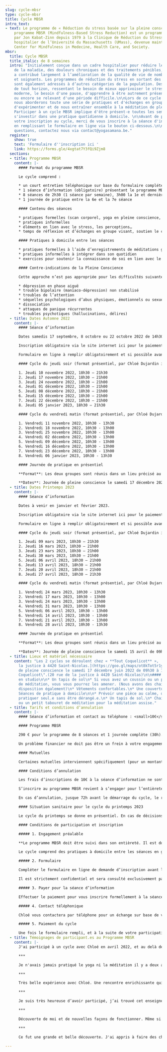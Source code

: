 ```yaml
---
slug: cycle-mbsr
type: cycle-mbsr
title: Cycle MBSR
intro_text:
- text: Le programme de « Réduction du stress basée sur la pleine conscience » ou
    programme MBSR (Mindfulness-Based Stress Reduction) est un programme développé
    par Jon Kabat-Zinn depuis 1979 à la Clinique de Réduction du Stress du centre
    hospitalier de l’Université du Massachusetts (UMass), devenue maintenant le CFM,
    Center for Mindfulness in Medecine, Health Care, and Society.
mbsr:
  title: Cycle MBSR
  title_italic: de 8 semaines
  intro: "Initialement conçue dans un cadre hospitalier pour réduire le stress résultant
    de la maladie, des douleurs chroniques et des traitements pénibles, cette approche
    a contribué largement à l’amélioration de la qualité de vie de nombreux patients
    et soignants. Les programmes de réduction du stress en sortant des hôpitaux se
    sont également adressés à d’autres catégories de la population. Des personnes
    de tout horizon, ressentant le besoin de mieux apprivoiser le stress de la vie
    moderne, le besoin d'une pause, d'apprendre à être autrement présent à eux-même
    ou encore se relevant d'une période difficile.\n\nLors de ce cycle de 8 semaines
    nous aborderons toute une série de pratiques et d'échanges en groupe nous permettant
    d'expérimenter et de nous entraîner ensemble à la méditation de pleine conscience.
    Participer à un cycle MBSR implique d'être présent-e toutes les semaines et de
    s'investir dans une pratique quotidienne à domicile. \n\nAvant de pouvoir confirmer
    votre inscription au cycle, merci de vous inscrire à la séance d'information obligatoire
    en remplissant le formulaire en ligne via le bouton ci-dessous.\n\nPour toutes
    questions, contactez nous via contact@yogasamana.be."
  register:
    show: true
    text: 'Formulaire d''inscription ici '
    link: https://forms.gle/4xgtat7Y3fQi9Zjm8
  sections:
  - title: Programme MBSR
    content: |-
      #### Format du programme MBSR

      Le cycle comprend :

      * un court entretien téléphonique sur base du formulaire complété au préalable en ligne
      * 1 séance d’information (obligatoire) présentant le programme MBSR
      * 8 séances de 2h30 (1 séance par semaine), 3h00 la 1e et dernière séance
      * 1 journée de pratique entre la 6e et la 7e séance

      #### Contenu des séances

      * pratiques formelles (scan corporel, yoga en pleine conscience, méditation assise, méditation marché)
      * pratiques informelles
      * éléments en lien avec le stress, les perceptions…
      * temps de réflexion et d’échanges en groupe visant, soutien le chemin dans la pratique

      #### Pratiques à domicile entre les séances

      * pratiques formelles à l’aide d’enregistrements de méditations guidées
      * pratiques informelles à intégrer dans son quotidien
      * exercices pour soutenir la connaissance de soi en lien avec le stress dans sa vie

      #### Contre-indications de la Pleine Conscience

      Cette approche n’est pas appropriée pour les difficultés suivantes, qui nécessitent un traitement spécifique:

      * dépression en phase aiguë
      * trouble bipolaire (maniaco-dépression) non stabilisé
      * troubles de l’attention
      * séquelles psychologiques d’abus physiques, émotionnels ou sexuels
      * dissociation
      * attaques de panique récurrentes
      * troubles psychotiques (hallucinations, délires)
  - title: Dates Automne 2022
    content: |-
      #### Séance d’information

      Dates samedis 17 septembre, 8 octobre ou 22 octobre 2022 de 14h30 à 16h, chez Tout Coquelicot, 20 rue de la justice à 4420 Saint-Nicolas)

      Inscription obligatoire via le site internet ici pour le paiement des 10€: [https://www.yogasamana.be/horaires-tarifs/#tarifs-abonnements](https://www.yogasamana.be/horaires-tarifs/#tarifs-abonnements "https://www.yogasamana.be/horaires-tarifs/#tarifs-abonnements")

      Formulaire en ligne à remplir obligatoirement et si possible avant la séance d'information voir ici : [https://forms.gle/4xgtat7Y3fQi9Zjm8](https://forms.gle/4xgtat7Y3fQi9Zjm8 "https://forms.gle/4xgtat7Y3fQi9Zjm8")

      #### Cycle du jeudi soir (format présentiel, par Chloé Dujardin instructrice MBSR qualifiée)

      1. Jeudi 10 novembre 2022, 18h30 – 21h30
      2. Jeudi 17 novembre 2022, 18h30 – 21h00
      3. Jeudi 24 novembre 2022, 18h30 – 21h00
      4. Jeudi 01 décembre 2022, 18h30 – 21h00
      5. Jeudi 08 décembre 2022, 18h30 – 21h00
      6. Jeudi 15 décembre 2022, 18h30 – 21h00
      7. Jeudi 22 décembre 2022, 18h30 – 21h00
      8. Jeudi 05 janvier 2023, 18h30 – 21h30

      #### Cycle du vendredi matin (format présentiel, par Chloé Dujardin instructrice MBSR qualifiée)

      1. Vendredi 11 novembre 2022, 10h30 - 13h30
      2. Vendredi 18 novembre 2022, 10h30 - 13h00
      3. Vendredi 25 novembre 2022, 10h30 - 13h00
      4. Vendredi 02 décembre 2022, 10h30 - 13h00
      5. Vendredi 09 décembre 2022, 10h30 - 13h00
      6. Vendredi 16 décembre 2022, 10h30 - 13h00
      7. Vendredi 23 décembre 2022, 10h30 - 13h00
      8. Vendredi 06 janvier 2023, 10h30 - 13h30

      #### Journée de pratique en présentiel

      **Format**: Les deux groupes sont réunis dans un lieu précisé au début du cycle.

      **Dates**: Journée de pleine conscience le samedi 17 décembre 2022 de 09h30 à 17h00 Chez Tout Coquelicot.
  - title: Dates Printemps 2023
    content: |-
      #### Séance d’information

      Dates à venir en janvier et février 2023.

      Inscription obligatoire via le site internet ici pour le paiement des 10€: [https://www.yogasamana.be/horaires-tarifs/#tarifs-abonnements](https://www.yogasamana.be/horaires-tarifs/#tarifs-abonnements "https://www.yogasamana.be/horaires-tarifs/#tarifs-abonnements")

      Formulaire en ligne à remplir obligatoirement et si possible avant la séance d'information voir ici :[https://forms.gle/cFZ3itHW7Dmi8jp29](https://forms.gle/cFZ3itHW7Dmi8jp29 "https://forms.gle/cFZ3itHW7Dmi8jp29")

      #### Cycle du jeudi soir (format présentiel, par Chloé Dujardin instructrice MBSR qualifiée)

      1. Jeudi 09 mars 2023, 18h30 – 21h30
      2. Jeudi 16 mars 2023, 18h30 – 21h00
      3. Jeudi 23 mars 2023, 18h30 – 21h00
      4. Jeudi 30 mars 2023, 18h30 – 21h00
      5. Jeudi 06 avril 2023, 18h30 – 21h00
      6. Jeudi 13 avril 2023, 18h30 – 21h00
      7. Jeudi 20 avril 2023, 18h30 – 21h00
      8. Jeudi 27 avril 2023, 18h30 – 21h30

      #### Cycle du vendredi matin (format présentiel, par Chloé Dujardin instructrice MBSR qualifiée)

      1. Vendredi 24 mars 2023, 10h30 - 13h30
      2. Vendredi 17 mars 2023, 10h30 - 13h00
      3. Vendredi 24 mars 2023, 10h30 - 13h00
      4. Vendredi 31 mars 2023, 10h30 - 13h00
      5. Vendredi 06 avril 2023, 10h30 - 13h00
      6. Vendredi 14 avril 2023, 10h30 - 13h00
      7. Vendredi 21 avril 2023, 10h30 - 13h00
      8. Vendredi 28 avril 2023, 10h30 - 13h30

      #### Journée de pratique en présentiel

      **Format**: Les deux groupes sont réunis dans un lieu précisé au début du cycle.

      **Dates**: Journée de pleine conscience le samedi 15 avril de 09h30 à 17h00 Lieux à définir.
  - title: Lieux et matériel nécessaire
    content: "Les 2 cycles se déroulent chez « **Tout Coquelicot** »,  \n[20 rue de
      la justice à 4420 Saint-Nicolas.](https://goo.gl/maps/ot8kTot5r1yj8vEA9)\n\nJournée
      de pleine conscience le samedi 17 décembre juin 2022 de 09h30 à 17h00 Chez \"Tout
      Coquelicot\".(20 rue de la justice à 4420 Saint-Nicolas)\n\n#### Séance en présentiel
      en studio\n\n* Un tapis de sol\n* Si vous avez un coussin ou un petit tabouret
      de méditation, vous vous pourrez les amener. (Nous avons des chaises à votre
      disposition également)\n* Vêtements confortables.\n* Une couverture ou un châle.\n\n####
      Séances de pratique à domicile\n\n* Prévoir une pièce au calme, où vous pourrez
      pratiquer seul.e sans être dérangé.e.\n* Un tapis de sol.\n* Chaise, un coussin
      ou un petit tabouret de méditation pour la méditation assise."
  - title: Tarifs et conditions d’annulation
    content: |-
      #### Séance d’information et contact au téléphone : <small>10€</small>.

      #### Programme MBSR

      290 € pour le programme de 8 séances et 1 journée complète (30h). Ce tarif donne également accès à un syllabus imprimé et les enregistrements de méditations guidées pour la pratique à domicile.

      Un problème financier ne doit pas être un frein à votre engagement dans cette démarche. Contactez-moi et nous trouverons ensemble le moyen de rendre votre participation possible.

      #### Mutuelles

      Certaines mutuelles interviennent spécifiquement (pour un montant forfaitaire) dans les programmes de pleine conscience. Veillez à vous renseigner auprès de votre mutuelle et à vous fournir des documents nécessaires au remboursement. (attention ces documents sont spécifiques à la pleine conscience).

      #### Conditions d’annulation

      Les frais d’inscriptions de 10€ à la séance d’information ne sont ni remboursables ni transférables à un autre programme.

      S’inscrire au programme MBSR revient à s’engager pour l’entièreté du programme. Il est donc nécessaire d’en régler l’entièreté du tarif. Il ne sera procédé à aucun remboursement en cas d’absence à une des 8 séances. Il est toujours possible de profiter de l’autre créneau horaire pour rattraper une séance manquée (la même semaine du même cycle).

      En cas d’annulation, jusque 72h avant le démarrage du cycle, le remboursement s’effectue avec une retenue de 100€. (non transférable à un autre cycle). Passé ce délais, en cas d’annulation aucun remboursement ne sera effectué.

      #### Situation sanitaire pour le cycle du printemps 2023

      Le cycle du printemps se donne en présentiel. En cas de décisions du gouvernement impliquant de ne plus pouvoir se réunir en présentiel, le programme sera transféré sous le format en ligne. En s’inscrivant au format présentiel, les personnes donnent leur consentement tacite à ces conditions. Il n’y a dès lors aucun remboursement ni transfert vers un programme ultérieur.

      #### Conditions de participation et inscription

      ##### 1. Engagement préalable

      **Le programme MBSR doit être suivi dans son entièreté. Il est donc important de s’assurer d’être présent.e à l’ensemble des séances et la journée de pratique.** Si de façon occasionnelle et en prévenant à l’avance, vous ne pouvez être présent.e lors d’une séance, vous pourrez y assister à l’autre cycle (horaire) de la même semaine.

      Le cycle comprend des pratiques à domicile entre les séances en groupe. Ces pratiques peuvent durer jusque 60 minutes par jours tout au long du cycle. Il est important en s'inscrivant pour le cycle de s’engager fermement à consacrer le temps prévu les pratiques formelles, les pratiques informelles au quotidien tout comme de prendre le temps de noter certaines expériences.

      ##### 2. Formulaire

      Compléter le formulaire en ligne de demande d’inscription avant la séance d'information si possible. (ici: [https://forms.gle/cFZ3itHW7Dmi8jp29](https://forms.gle/cFZ3itHW7Dmi8jp29 "https://forms.gle/cFZ3itHW7Dmi8jp29"))

      Il est strictement confidentiel et sera consulté exclusivement par l’instructrice Chloé Dujardin. Ce formulaire nous permet avant tout de connaître votre démarche et éventuellement de relever certains points d’attentions quant à votre participation au programme.

      ##### 3. Payer pour la séance d’information

      Effectuer le paiement pour vous inscrire formellement à la séance d’information (obligatoire pour participer au cycle) via le lien renseigné dans le formulaire  (via la page "[horaires et tarifs](https://www.yogasamana.be/horaires-tarifs/)" du site www.yogasamana.be).

      ##### 4. Contact téléphonique

      Chloé vous contactera par téléphone pour un échange sur base de votre formulaire (rempli en ligne). Merci de relire les contres-indications définies plus haut sur la page. Nous pourrons, si vous êtes concerné.e en parler de vive voix et vérifier si cela est le bon moment pour entamer un cycle de pleine conscience.

      ##### 5. Paiement du cycle

      Une fois le formulaire rempli, et à la suite de votre participation à la séance d’information, vous pourrez effectuer le paiement qui sera mis en ligne sur le site internet.(via la page "[horaires et tarifs](https://www.yogasamana.be/horaires-tarifs/)" du site www.yogasamana.be)
  - title: Témoignages de participant.es au Programme MBSR
    content: |-
      J'ai participé à un cycle avec Chloé en avril 2022, et au delà de la rencontre avec l'humaine merveilleuse qu'elle est, j'ai rencontré mon stress, les formes de réactivité de mon corps, et des outils concrets pour revenir au moment présent. J'avais déjà pratiqué avant de participer au Cycle MBSR, et j'ai pourtant beaucoup appris : de moi, du groupe, de ma place dans un groupe, des différentes formes de pratiques, de ce qu'est réellement la pleine conscience, de la légèreté et l'humour qu'on peut ajouter dans ces moments de pratiques formelles! Je crois que c'est ça que j'ai le plus apprécié dans l'enseignement de Chloé : l'humanité, la bienveillance, l'accueil, le tout dans la joie, l'humour, la légèreté! Et je dois dire que ces moments de pratique me manquent beaucoup!! C.

      ***

      Je n'avais jamais pratiqué le yoga ni la méditation il y a deux ans encore. Après des moments difficiles liés à la pandémie, j'ai sauté le pas. Sur les conseils d'une amie, on a fait la rencontre de Chloé, qui nous a aidés à gérer notre stress et nos angoisses. Après, je me suis laissé tenter par des retraites en pleine conscience et la méditation. Deux ans plus tard, je suis bien dans ma peau, je me sens apaisé, zen et en paix avec moi-même. Je pratique maintenant de manière régulière ce genre d'expériences et cela m'aide tous les jours. Chloé avec son approche pleine de bienveillance et son véritable don est un enrichissement spirituel et mental indispensable. Prendre du temps pour soi-même, lâcher prise, gérer le stress ... A.

      ***

      Très belle expérience avec Chloé. Une rencontre enrichissante qui m’a accompagné dans cette rencontre de soi via le programme MBSR et les cours de yoga. Encore merci Chloé pour la bienveillance, l’écoute, l’amour et le partage que tu transmets aux personnes que tu rencontres. L.

      ***

      Je suis très heureuse d’avoir participé, j’ai trouvé cet enseignement riche et varié et je sens que j’ai de nouveaux outils pour vivre ma vie, je sens que j’ai grandi et que c’était ma place à ce moment ci d’être ici. Je prendrais le temps de relire les dossiers et je suis persuadée que encore dans des années ils pourront m’accompagner. L.

      ***

      Découverte de moi et de nouvelles façons de fonctionner. Même si il faudra du temps pour réussir à les intégrer au quotidien, le fait de les savoir possible me permet de me sentir pleine de ressource et moins dépourvue en situation de stress. Les bienfaits des interactions en groupe me font revoir ma tendance à me renfermer sur moi même lors de périodes anxiogènes. A.

      ***

      Ce fut une grande et belle découverte. J'ai appris à faire des choses dont je ne pensais pas être capable. La méditation, la pleine conscience, jamais je n'aurai pensé pratiquer cela un jour. En cette période difficile, cela m'a aidé à grandir, à me découvrir et à gérer mes angoisses. J'ai également appris à écouter les autres, sans le moindre jugement, simplement être à l'écoute. Ce fut une expérience des plus enrichissantes pour moi. A.

---
```

